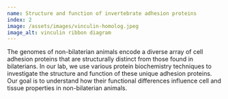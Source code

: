 ```yaml
---
name: Structure and function of invertebrate adhesion proteins
index: 2
image: /assets/images/vinculin-homolog.jpeg
image_alt: vinculin ribbon diagram
---
```


The genomes of non-bilaterian animals encode a diverse array of cell adhesion proteins that are structurally distinct from those found in bilaterians. In our lab, we use various protein biochemistry techniques to investigate the structure and function of these unique adhesion proteins. Our goal is to understand how their functional differences influence cell and tissue properties in non-bilaterian animals.

